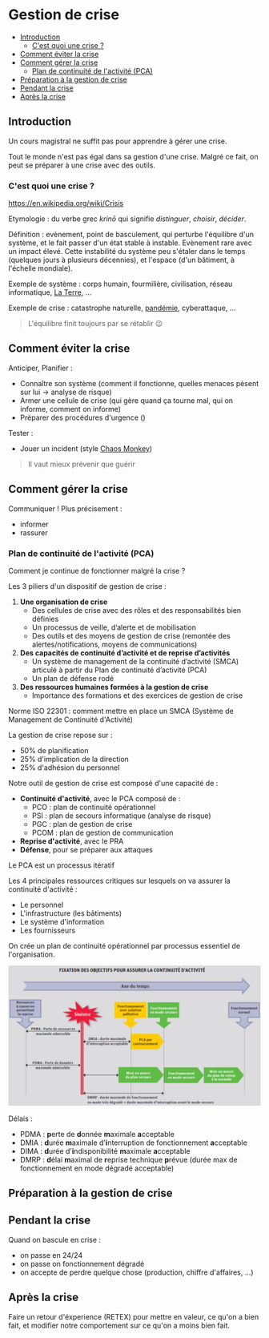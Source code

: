 # Gestion de crise

- [Introduction](#introduction)
  - [C'est quoi une crise ?](#cest-quoi-une-crise-)
- [Comment éviter la crise](#comment-éviter-la-crise)
- [Comment gérer la crise](#comment-gérer-la-crise)
  - [Plan de continuité de l'activité (PCA)](#plan-de-continuité-de-lactivité-pca)
- [Préparation à la gestion de crise](#préparation-à-la-gestion-de-crise)
- [Pendant la crise](#pendant-la-crise)
- [Après la crise](#après-la-crise)

## Introduction

Un cours magistral ne suffit pas pour apprendre à gérer une crise.

Tout le monde n'est pas égal dans sa gestion d'une crise. Malgré ce fait, on peut se préparer à une crise avec des outils.

### C'est quoi une crise ?

https://en.wikipedia.org/wiki/Crisis

Etymologie : du verbe grec *krinō* qui signifie *distinguer*, *choisir*, *décider*.

Définition : evènement, point de basculement, qui perturbe l'équilibre d'un système, et le fait passer d'un état stable à instable. Evènement rare avec un impact élevé.
Cette instabilité du système peu s'étaler dans le temps (quelques jours à plusieurs décennies), et l'espace (d'un bâtiment, à l'échelle mondiale).

Exemple de système : corps humain, fourmilière, civilisation, réseau informatique, [La Terre](https://en.wikipedia.org/wiki/Gaia_hypothesis), ...

Exemple de crise : catastrophe naturelle, [pandémie](https://isthevirusover.com/), cyberattaque, ...

> L'équilibre finit toujours par se rétablir 😉

## Comment éviter la crise

Anticiper, Planifier :
- Connaître son système (comment il fonctionne, quelles menaces pèsent sur lui -> analyse de risque)
- Armer une cellule de crise (qui gère quand ça tourne mal, qui on informe, comment on informe)
- Préparer des procédures d'urgence ()

Tester :
- Jouer un incident (style [Chaos Monkey](https://www.gremlin.com/chaos-monkey/))

> Il vaut mieux prévenir que guérir

## Comment gérer la crise

Communiquer ! Plus précisement :
- informer
- rassurer

### Plan de continuité de l'activité (PCA)

Comment je continue de fonctionner malgré la crise ?

Les 3 piliers d'un dispositif de gestion de crise :
1. **Une organisation de crise**
   - Des cellules de crise avec des rôles et des responsabilités bien définies
   - Un processus de veille, d’alerte et de mobilisation
   - Des outils et des moyens de gestion de crise (remontée des alertes/notifications, moyens de communications)
2. **Des capacités de continuité d’activité et de reprise d’activités**
   - Un système de management de la continuité d’activité (SMCA) articulé à partir du Plan de continuité d’activité (PCA)
   - Un plan de défense rodé
3. **Des ressources humaines formées à la gestion de crise**
   - Importance des formations et des exercices de gestion de crise

Norme ISO 22301 : comment mettre en place un SMCA (Système de Management de Continuité d'Activité)

La gestion de crise repose sur :
- 50% de planification
- 25% d'implication de la direction
- 25% d'adhésion du personnel

Notre outil de gestion de crise est composé d'une capacité de :
- **Continuité d'activité**, avec le PCA composé de :
  - PCO : plan de continuité opérationnel
  - PSI : plan de secours informatique (analyse de risque)
  - PGC : plan de gestion de crise
  - PCOM : plan de gestion de communication
- **Reprise d'activité**, avec le PRA
- **Défense**, pour se préparer aux attaques

Le PCA est un processus itératif

Les 4 principales ressources critiques sur lesquels on va assurer la continuité d'activité :
- Le personnel
- L'infrastructure (les bâtiments)
- Le système d'information
- Les fournisseurs

On crée un plan de continuité opérationnel par processus essentiel de l'organisation.

![image-20210323170908158](gestion-de-crise.assets/image-20210323170908158.png)

Délais :
- PDMA : **p**erte de **d**onnée **m**aximale **a**cceptable
- DMIA : **d**urée **m**aximale d'**i**nterruption de fonctionnement **a**cceptable
- DIMA : **d**urée d'**i**ndisponibilité **m**aximale **a**cceptable
- DMRP : **d**élai **m**aximal de **r**eprise technique **p**révue (durée max de fonctionnement en mode dégradé acceptable)

## Préparation à la gestion de crise

## Pendant la crise

Quand on bascule en crise :
- on passe en 24/24
- on passe on fonctionnement dégradé
- on accepte de perdre quelque chose (production, chiffre d'affaires, ...)

## Après la crise

Faire un retour d'éxperience (RETEX) pour mettre en valeur, ce qu'on a bien fait, et modifier notre comportement sur ce qu'on a moins bien fait.
